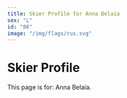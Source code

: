 ```yaml
---
title: Skier Profile for Anna Belaia
sex: "L"
id: "86"
image: "/img/flags/rus.svg" 
---
```


# Skier Profile

This page is for: Anna Belaia.
    